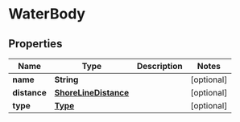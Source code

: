 
# WaterBody

## Properties
Name | Type | Description | Notes
------------ | ------------- | ------------- | -------------
**name** | **String** |  |  [optional]
**distance** | [**ShoreLineDistance**](ShoreLineDistance.md) |  |  [optional]
**type** | [**Type**](Type.md) |  |  [optional]



